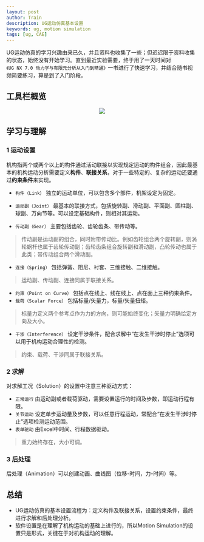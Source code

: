```yaml
---
layout: post
author: Train
description: UG运动仿真基本设置
keywords: ug, motion simulation
tags: [ug, CAE]
---
```


UG运动仿真的学习兴趣由来已久，并且资料也收集了一些；但迟迟限于资料收集的状态，始终没有开始学习。直到最近实验需要，终于用了一天时间对`《UG NX 7.0 动力学与有限元分析从入门到精通》`一书进行了快速学习，并结合随书视频简要练习，算是到了入门阶段。

## 工具栏概览

<div align='center'>
<img src="{{ "/images/2013-06-13-01.jpg" | prepend: site.baseurl }}">
</div>

## 学习与理解

### 1 运动设置

机构指两个或两个以上的构件通过活动联接以实现规定运动的构件组合，因此最基本的机构运动分析需要定义**构件**、**联接关系**，对于一些特定的、复杂的运动还要通过**约束条件**来实现。

* `构件（Link）` 独立的运动单位，可以包含多个部件，机架设定为固定。

* `运动副（Joint）` 最基本的联接方式，包括旋转副、滑动副、平面副、圆柱副、球副、万向节等。可以设定基础构件，则相对其运动。
* `传动副（Gear）` 主要包括齿轮、齿轮齿条、带传动等。

> 传动副是运动副的组合，同时附带传动比。例如齿轮组合两个旋转副，则涡轮蜗杆也属于齿轮传动副；齿轮齿条组合旋转副和滑动副，凸轮传动也属于此类；带传动组合两个滑动副。

* `连接（Spring）` 包括弹簧、阻尼、衬套、三维接触、二维接触。

> 运动副、传动副、连接同属于联接关系。  

* `约束（Point on Curve）` 包括点在线上、线在线上、点在面上三种约束条件。
* `载荷（Scalar Force）` 包括标量/矢量力，标量/矢量扭矩。

> 标量力定义两个参考点作为力的方向，则可能始终变化；矢量力明确给定方向及大小。

* `干涉（Interference）` 设定干涉条件，配合求解中“在发生干涉时停止”选项可以用于机构运动合理性的检测。

> 约束、载荷、干涉同属于联接关系。  

### 2 求解

对求解工况（Solution）的设置中注意三种驱动方式：

* `正常运行` 由运动副或者载荷驱动，需要设置运行的时间及步数，即运动行程有限。
* `关节运动` 设定单步运动量及步数，可以任意行程运动，常配合“在发生干涉时停止”选项检测运动范围。
* `表单驱动` 由Excel中时间、行程数据驱动。

> 重力始终存在，大小可调。

### 3 后处理

后处理（Animation）可以创建动画、曲线图（位移-时间，力-时间）等。

## 总结

* UG运动仿真的基本设置流程为：定义构件及联接关系，设置约束条件，最终进行求解和后处理分析。
* 软件设置是在理解了机构运动的基础上进行的，所以Motion Simulation的设置只是形式，关键在于对机构运动的理解。